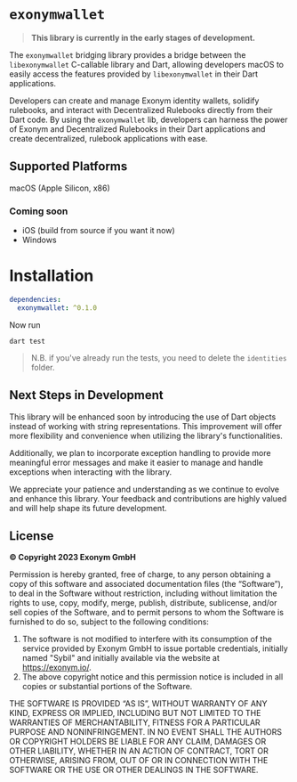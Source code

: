 # `exonymwallet`

> **This library is currently in the early stages of development.**

The `exonymwallet` bridging library provides a bridge between the 
`libexonymwallet` C-callable library and Dart, allowing developers macOS
to easily access the features provided by `libexonymwallet` in their 
Dart applications. 

Developers can create and manage Exonym identity wallets, solidify rulebooks, and interact with Decentralized Rulebooks directly from their Dart code. By using the 
`exonymwallet` lib, developers can harness the power of 
Exonym and Decentralized Rulebooks in their Dart applications and 
create decentralized, rulebook applications with ease.

## Supported Platforms
macOS (Apple Silicon, x86)

### Coming soon
- iOS  (build from source if you want it now)
- Windows

# Installation

```yaml
dependencies:
  exonymwallet: ^0.1.0
```

Now run

```
dart test
```

> N.B. if you've already run the tests, you need to delete the `identities` folder.

## Next Steps in Development

This library will be enhanced soon by introducing the use of Dart objects instead of working with string representations. This improvement will offer more flexibility and convenience when utilizing the library's functionalities.

Additionally, we plan to incorporate exception handling to provide more meaningful error messages and make it easier to manage and handle exceptions when interacting with the library.

We appreciate your patience and understanding as we continue to evolve and enhance this library. Your feedback and contributions are highly valued and will help shape its future development.

## License
__&copy; Copyright 2023 Exonym GmbH__

Permission is hereby granted, free of charge, to any person obtaining a copy of this software and associated documentation files (the “Software”), to deal in the Software without restriction, including without limitation the rights to use, copy, modify, merge, publish, distribute, sublicense, and/or sell copies of the Software, and to permit persons to whom the Software is furnished to do so, subject to the following conditions:

1. The software is not modified to interfere with its consumption of the service provided by Exonym GmbH to issue portable credentials, initially named "Sybil" and initially available via the website at https://exonym.io/.
2. The above copyright notice and this permission notice is included in all copies or substantial portions of the Software.

THE SOFTWARE IS PROVIDED “AS IS”, WITHOUT WARRANTY OF ANY KIND, EXPRESS OR IMPLIED, INCLUDING BUT NOT LIMITED TO THE WARRANTIES OF MERCHANTABILITY, FITNESS FOR A PARTICULAR PURPOSE AND NONINFRINGEMENT. IN NO EVENT SHALL THE AUTHORS OR COPYRIGHT HOLDERS BE LIABLE FOR ANY CLAIM, DAMAGES OR OTHER LIABILITY, WHETHER IN AN ACTION OF CONTRACT, TORT OR OTHERWISE, ARISING FROM, OUT OF OR IN CONNECTION WITH THE SOFTWARE OR THE USE OR OTHER DEALINGS IN THE SOFTWARE.
